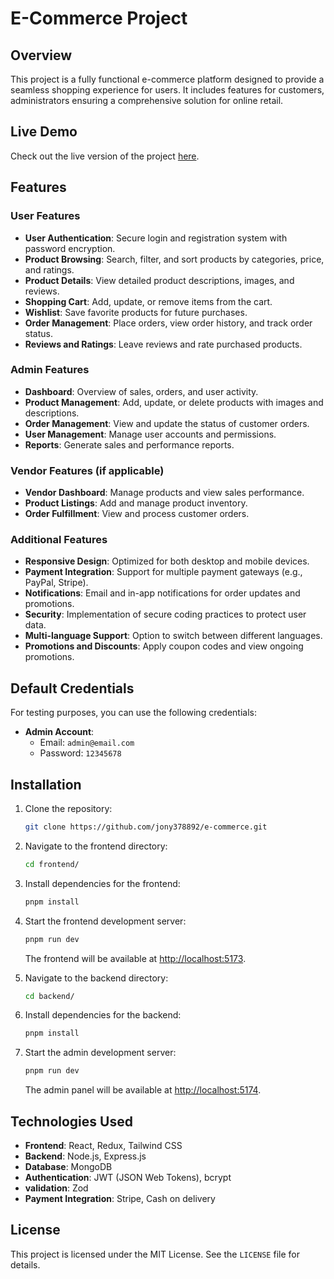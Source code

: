 # E-Commerce Project

## Overview

This project is a fully functional e-commerce platform designed to provide a seamless shopping experience for users. It includes features for customers, administrators ensuring a comprehensive solution for online retail.

## Live Demo

Check out the live version of the project [here](https://frontend-git-main-jonys-projects-c5f2d040.vercel.app).

## Features

### User Features

- **User Authentication**: Secure login and registration system with password encryption.
- **Product Browsing**: Search, filter, and sort products by categories, price, and ratings.
- **Product Details**: View detailed product descriptions, images, and reviews.
- **Shopping Cart**: Add, update, or remove items from the cart.
- **Wishlist**: Save favorite products for future purchases.
- **Order Management**: Place orders, view order history, and track order status.
- **Reviews and Ratings**: Leave reviews and rate purchased products.

### Admin Features

- **Dashboard**: Overview of sales, orders, and user activity.
- **Product Management**: Add, update, or delete products with images and descriptions.
- **Order Management**: View and update the status of customer orders.
- **User Management**: Manage user accounts and permissions.
- **Reports**: Generate sales and performance reports.

### Vendor Features (if applicable)

- **Vendor Dashboard**: Manage products and view sales performance.
- **Product Listings**: Add and manage product inventory.
- **Order Fulfillment**: View and process customer orders.

### Additional Features

- **Responsive Design**: Optimized for both desktop and mobile devices.
- **Payment Integration**: Support for multiple payment gateways (e.g., PayPal, Stripe).
- **Notifications**: Email and in-app notifications for order updates and promotions.
- **Security**: Implementation of secure coding practices to protect user data.
- **Multi-language Support**: Option to switch between different languages.
- **Promotions and Discounts**: Apply coupon codes and view ongoing promotions.

## Default Credentials

For testing purposes, you can use the following credentials:

- **Admin Account**:
  - Email: `admin@email.com`
  - Password: `12345678`

## Installation

1. Clone the repository:
   ```bash
   git clone https://github.com/jony378892/e-commerce.git
   ```
2. Navigate to the frontend directory:
   ```bash
   cd frontend/
   ```
3. Install dependencies for the frontend:
   ```bash
   pnpm install
   ```
4. Start the frontend development server:

   ```bash
   pnpm run dev
   ```

   The frontend will be available at [http://localhost:5173](http://localhost:5173).

5. Navigate to the backend directory:
   ```bash
   cd backend/
   ```
6. Install dependencies for the backend:
   ```bash
   pnpm install
   ```
7. Start the admin development server:
   ```bash
   pnpm run dev
   ```
   The admin panel will be available at [http://localhost:5174](http://localhost:5174).

## Technologies Used

- **Frontend**: React, Redux, Tailwind CSS
- **Backend**: Node.js, Express.js
- **Database**: MongoDB
- **Authentication**: JWT (JSON Web Tokens), bcrypt
- **validation**: Zod
- **Payment Integration**: Stripe, Cash on delivery

## License

This project is licensed under the MIT License. See the `LICENSE` file for details.
